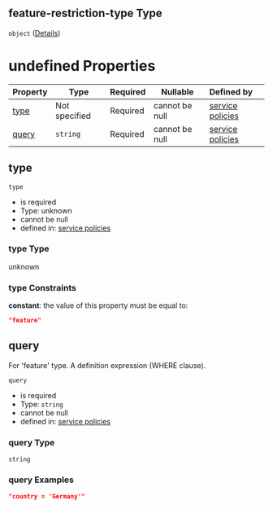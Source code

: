 ## feature-restriction-type Type

`object` ([Details](policies-definitions-feature-restriction-type.md))

# undefined Properties

| Property        | Type          | Required | Nullable       | Defined by                                                                                                                                                                                                                                      |
| :-------------- | ------------- | -------- | -------------- | :---------------------------------------------------------------------------------------------------------------------------------------------------------------------------------------------------------------------------------------------- |
| [type](#type)   | Not specified | Required | cannot be null | [service policies](policies-definitions-feature-restriction-type-properties-type.md "https&#x3A;//raw.githubusercontent.com/conterra/policies-json/master/schema/policies.schema.json#/definitions/feature-restriction-type/properties/type")   |
| [query](#query) | `string`      | Required | cannot be null | [service policies](policies-definitions-feature-restriction-type-properties-query.md "https&#x3A;//raw.githubusercontent.com/conterra/policies-json/master/schema/policies.schema.json#/definitions/feature-restriction-type/properties/query") |

## type




`type`

-   is required
-   Type: unknown
-   cannot be null
-   defined in: [service policies](policies-definitions-feature-restriction-type-properties-type.md "https&#x3A;//raw.githubusercontent.com/conterra/policies-json/master/schema/policies.schema.json#/definitions/feature-restriction-type/properties/type")

### type Type

unknown

### type Constraints

**constant**: the value of this property must be equal to:

```json
"feature"
```

## query

For 'feature' type. A definition expression (WHERE clause).


`query`

-   is required
-   Type: `string`
-   cannot be null
-   defined in: [service policies](policies-definitions-feature-restriction-type-properties-query.md "https&#x3A;//raw.githubusercontent.com/conterra/policies-json/master/schema/policies.schema.json#/definitions/feature-restriction-type/properties/query")

### query Type

`string`

### query Examples

```json
"country = 'Germany'"
```
